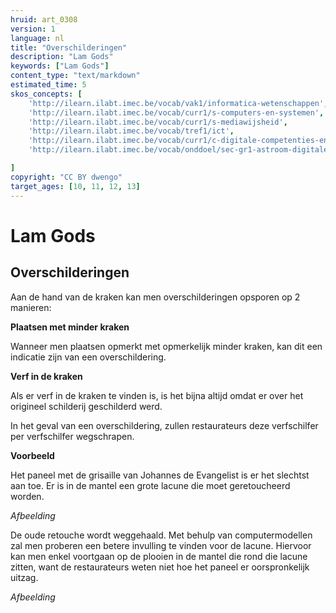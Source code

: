 ```yaml
---
hruid: art_0308
version: 1
language: nl
title: "Overschilderingen"
description: "Lam Gods"
keywords: ["Lam Gods"]
content_type: "text/markdown"
estimated_time: 5
skos_concepts: [
    'http://ilearn.ilabt.imec.be/vocab/vak1/informatica-wetenschappen', 
    'http://ilearn.ilabt.imec.be/vocab/curr1/s-computers-en-systemen',
    'http://ilearn.ilabt.imec.be/vocab/curr1/s-mediawijsheid',
    'http://ilearn.ilabt.imec.be/vocab/tref1/ict',
    'http://ilearn.ilabt.imec.be/vocab/curr1/c-digitale-competenties-en-mediawijsheid',
    'http://ilearn.ilabt.imec.be/vocab/onddoel/sec-gr1-astroom-digitale-competenties-en-mediawijsheid-4.5',

]
copyright: "CC BY dwengo"
target_ages: [10, 11, 12, 13]
---
```


# Lam Gods

## Overschilderingen

Aan de hand van de kraken kan men overschilderingen opsporen op 2 manieren:

**Plaatsen met minder kraken**

Wanneer men plaatsen opmerkt met opmerkelijk minder kraken, kan dit een indicatie zijn van een overschildering.

**Verf in de kraken**

Als er verf in de kraken te vinden is, is het bijna altijd omdat er over het origineel schilderij geschilderd werd.


In het geval van een overschildering, zullen restaurateurs deze verfschilfer per verfschilfer wegschrapen.


**Voorbeeld**

Het paneel met de grisaille van Johannes de Evangelist is er het slechtst aan toe. Er is in de mantel een grote lacune die moet geretoucheerd worden.
           
*Afbeelding*

De oude retouche wordt weggehaald. Met behulp van computermodellen zal men proberen een betere invulling te vinden voor de lacune. Hiervoor kan men enkel voortgaan op de plooien in de mantel die rond die lacune zitten, want de restaurateurs weten niet hoe het paneel er oorspronkelijk uitzag. 

*Afbeelding*